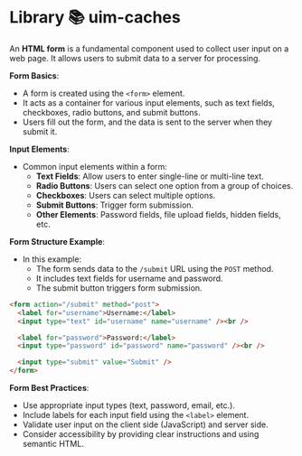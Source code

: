 # Library 📚 uim-caches

An **HTML form** is a fundamental component used to collect user input on a web page. It allows users to submit data to a server for processing.

**Form Basics**:

- A form is created using the `<form>` element.
- It acts as a container for various input elements, such as text fields, checkboxes, radio buttons, and submit buttons.
- Users fill out the form, and the data is sent to the server when they submit it.

**Input Elements**:

- Common input elements within a form:
  - **Text Fields**: Allow users to enter single-line or multi-line text.
  - **Radio Buttons**: Users can select one option from a group of choices.
  - **Checkboxes**: Users can select multiple options.
  - **Submit Buttons**: Trigger form submission.
  - **Other Elements**: Password fields, file upload fields, hidden fields, etc.

**Form Structure Example**:

- In this example:
  - The form sends data to the `/submit` URL using the `POST` method.
  - It includes text fields for username and password.
  - The submit button triggers form submission.

```html
<form action="/submit" method="post">
  <label for="username">Username:</label>
  <input type="text" id="username" name="username" /><br />

  <label for="password">Password:</label>
  <input type="password" id="password" name="password" /><br />

  <input type="submit" value="Submit" />
</form>
```

**Form Best Practices**:

- Use appropriate input types (text, password, email, etc.).
- Include labels for each input field using the `<label>` element.
- Validate user input on the client side (JavaScript) and server side.
- Consider accessibility by providing clear instructions and using semantic HTML.
